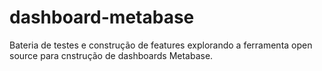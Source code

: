 # dashboard-metabase
Bateria de testes e construção de features explorando a ferramenta open source para cnstrução de dashboards Metabase.
